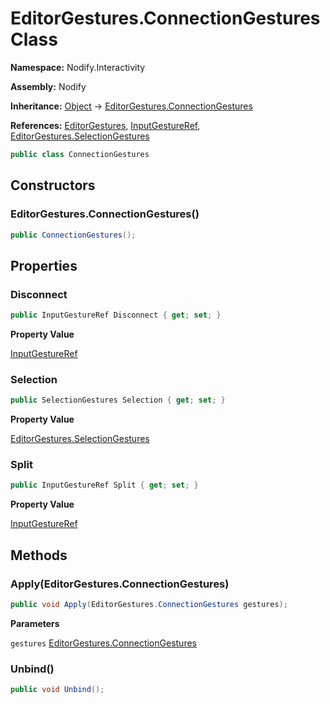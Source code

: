 # EditorGestures.ConnectionGestures Class  
  
**Namespace:** Nodify.Interactivity  
  
**Assembly:** Nodify  
  
**Inheritance:** [Object](https://docs.microsoft.com/en-us/dotnet/api/System.Object) → [EditorGestures.ConnectionGestures](Nodify_Interactivity_EditorGestures_ConnectionGestures)  
  
**References:** [EditorGestures](Nodify_Interactivity_EditorGestures), [InputGestureRef](Nodify_Interactivity_InputGestureRef), [EditorGestures.SelectionGestures](Nodify_Interactivity_EditorGestures_SelectionGestures)  
  
```csharp  
public class ConnectionGestures  
```  
  
## Constructors  
  
### EditorGestures.ConnectionGestures()  
  
```csharp  
public ConnectionGestures();  
```  
  
## Properties  
  
### Disconnect  
  
```csharp  
public InputGestureRef Disconnect { get; set; }  
```  
  
**Property Value**  
  
[InputGestureRef](Nodify_Interactivity_InputGestureRef)  
  
### Selection  
  
```csharp  
public SelectionGestures Selection { get; set; }  
```  
  
**Property Value**  
  
[EditorGestures.SelectionGestures](Nodify_Interactivity_EditorGestures_SelectionGestures)  
  
### Split  
  
```csharp  
public InputGestureRef Split { get; set; }  
```  
  
**Property Value**  
  
[InputGestureRef](Nodify_Interactivity_InputGestureRef)  
  
## Methods  
  
### Apply(EditorGestures.ConnectionGestures)  
  
```csharp  
public void Apply(EditorGestures.ConnectionGestures gestures);  
```  
  
**Parameters**  
  
`gestures` [EditorGestures.ConnectionGestures](Nodify_Interactivity_EditorGestures_ConnectionGestures)  
  
### Unbind()  
  
```csharp  
public void Unbind();  
```  
  
